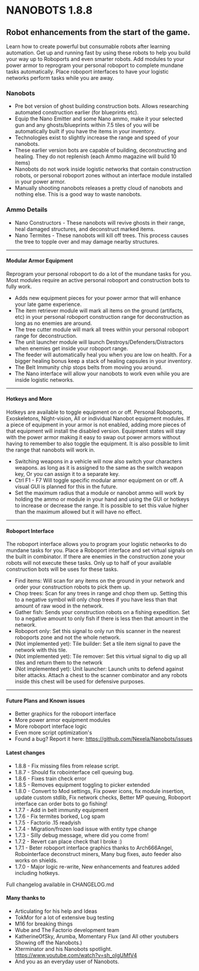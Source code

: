 # NANOBOTS 1.8.8

## Robot enhancements from the start of the game.

Learn how to create powerful but consumable robots after learning automation. Get up and running fast by using these robots to help you build your way up to Roboports and even smarter robots. Add modules to your power armor to reprogram your personal roboport to complete mundane tasks automatically. Place roboport interfaces to have your logistic networks perform tasks while you are away.

### Nanobots

- Pre bot version of ghost building construction bots. Allows researching automated construction earlier (for blueprints etc).
- Equip the Nano Emitter and some Nano ammo, make it your selected gun and any ghosts/blueprints within 7.5 tiles of you will be automatically built if you have the items in your inventory.
- Technologies exist to slightly increase the range and speed of your nanobots.
- These earlier version bots are capable of building, deconstructing and healing. They do not replenish (each Ammo magazine will build 10 items)
- Nanobots do not work inside logistic networks that contain construction robots, or personal roboport zones without an interface module installed in your power armor.
- Manually shooting nanobots releases a pretty cloud of nanobots and nothing else. This is a good way to waste nanobots.

### Ammo Details

- Nano Constructors - These nanobots will revive ghosts in their range, heal damaged structures, and deconstruct marked items.
- Nano Termites - These nanobots will kill off trees. This process causes the tree to topple over and may damage nearby structures.

--------------------------------------------------------------------------------

#### Modular Armor Equipment

Reprogram your personal roboport to do a lot of the mundane tasks for you. Most modules require an active personal roboport and construction bots to fully work.

- Adds new equipment pieces for your power armor that will enhance your late game experience.
- The item retriever module will mark all items on the ground (artifacts, etc) in your personal roboport construction range for deconstruction as long as no enemies are around.
- The tree cutter module will mark all trees within your personal roboport range for deconstruction.
- The unit launcher module will launch Destroys/Defenders/Distractors when enemies get inside your roboport range.
- The feeder will automatically heal you when you are low on health. For a bigger healing bonus keep a stack of healing capsules in your inventory.
- The Belt Immunity chip stops belts from moving you around.
- The Nano interface will allow your nanobots to work even while you are inside logistic networks.

--------------------------------------------------------------------------------

#### Hotkeys and More

Hotkeys are available to toggle equipment on or off. Personal Roboports, Exoskeletons, Night-vision, All or individual Nanobot equipment modules.
If a piece of equipment in your armor is not enabled, adding more pieces of that equipment will install the disabled version.
Equipment states will stay with the power armor making it easy to swap out power armors without having to remember to also toggle the equipment. It is also possible to limit the range that nanobots will work in.

- Switching weapons in a vehicle will now also switch your characters weapons. as long as it is assigned to the same as the switch weapon key, Or you can assign it to a separate key.
- Ctrl F1 - F7 Will toggle specific modular armor equipment on or off. A visual GUI is planned for this in the future.
- Set the maximum radius that a module or nanobot ammo will work by holding the ammo or module in your hand and using the GUI or hotkeys to increase or decrease the range. It is possible to set this value higher than the maximum allowed but it will have no effect.

--------------------------------------------------------------------------------

#### Roboport Interface

The roboport interface allows you to program your logistic networks to do mundane tasks for you. Place a Roboport interface and set virtual signals on the built in combinator. If there are enemies in the construction zone your robots will not execute these tasks. Only up to half of your available construction bots will be uses for these tasks.

- Find items: Will scan for any items on the ground in your network and order your construction robots to pick them up.
- Chop trees: Scan for any trees in range and chop them up. Setting this to a negative symbol will only chop trees if you have less than that amount of raw wood in the network.
- Gather fish: Sends your construction robots on a fishing expedition. Set to a negative amount to only fish if there is less then that amount in the network.
- Roboport only: Set this signal to only run this scanner in the nearest roboports zone and not the whole network.
- (Not implemented yet): Tile builder: Set a tile item signal to pave the network with this tile.
- (Not implemented yet): Tile remover: Set this virtual signal to dig up all tiles and return them to the network
- (Not implemented yet): Unit launcher: Launch units to defend against biter attacks. Attach a chest to the scanner combinator and any robots inside this chest will be used for defensive purposes.

--------------------------------------------------------------------------------

#### Future Plans and Known issues

- Better graphics for the roboport interface
- More power armor equipment modules
- More roboport interface logic
- Even more script optimization's
- Found a bug? Report it here: <https://github.com/Nexela/Nanobots/issues>

#### Latest changes

- 1.8.8 - Fix missing files from release script.
- 1.8.7 - Should fix robointerface cell queuing bug.
- 1.8.6 - Fixes train check error
- 1.8.5 - Removes equipment toggling to picker extended
- 1.8.0 - Convert to Mod settings, Fix power icons, fix module insertion, update custom stdlib, Fix network checks, Better MP queuing, Roboport interface can order bots to go fishing!
- 1.7.7 - Add in belt immunity equipment
- 1.7.6 - Fix termites borked, Log spam
- 1.7.5 - Factorio .15 readyish
- 1.7.4 - Migration/frozen load issue with entity type change
- 1.7.3 - Silly debug message, where did you come from!
- 1.7.2 - Revert can place check that I broke :)
- 1.7.1 - Beter roboport interface graphics thanks to Arch666Angel, Robointerface deconstruct miners, Many bug fixes, auto feeder also works on shields.
- 1.7.0 - Major logic re-write, New enhancements and features added including hotkeys.

Full changelog available in CHANGELOG.md

#### Many thanks to

- Articulating for his help and Ideas
- TokMor for a lot of extensive bug testing
- M16 for breaking things
- Wube and The Factorio development team
- KatherineOfSky, Arumba, Momentary Flux (and All other youtubers Showing off the Nanobots.)
- Xterminator and his Nanobots spotlight. <https://www.youtube.com/watch?v=sh_oIgUMfV4>
- And you as an everyday user of Nanobots.
